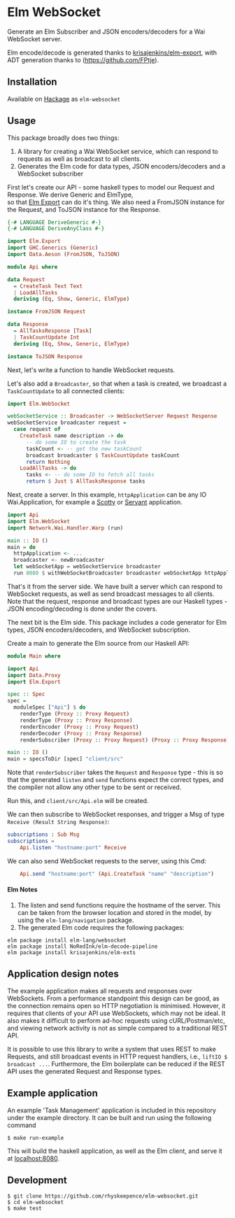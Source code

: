 # Elm WebSocket

Generate an Elm Subscriber and JSON encoders/decoders for a Wai WebSocket server.

Elm encode/decode is generated thanks to [krisajenkins/elm-export](https://github.com/krisajenkins/elm-export), with ADT generation thanks to (https://github.com/FPtje).

## Installation

Available on [Hackage](https://hackage.haskell.org/package/elm-websocket-1.0) as ```elm-websocket```

## Usage

This package broadly does two things:
 1. A library for creating a Wai WebSocket service, which can respond to requests as well as broadcast to all clients.
 2. Generates the Elm code for data types, JSON encoders/decoders and a WebSocket subscriber

First let's create our API - some haskell types to model our Request and Response. We derive Generic and ElmType,  
so that [Elm Export](https://github.com/krisajenkins/elm-export) can do it's thing. We also 
need a FromJSON instance for the Request, and ToJSON instance for the Response.

```haskell
{-# LANGUAGE DeriveGeneric #-}
{-# LANGUAGE DeriveAnyClass #-}

import Elm.Export
import GHC.Generics (Generic)
import Data.Aeson (FromJSON, ToJSON)

module Api where

data Request
  = CreateTask Text Text
  | LoadAllTasks
  deriving (Eq, Show, Generic, ElmType)

instance FromJSON Request

data Response
  = AllTasksResponse [Task]
  | TaskCountUpdate Int
  deriving (Eq, Show, Generic, ElmType)

instance ToJSON Response
```

Next, let's write a function to handle WebSocket requests.

Let's also add a `Broadcaster`, so that when a task is created, we broadcast a `TaskCountUpdate` to all connected clients:

```haskell
import Elm.WebSocket

webSocketService :: Broadcaster -> WebSocketServer Request Response
webSocketService broadcaster request =
  case request of
    CreateTask name description -> do
      -- do some IO to create the task
      taskCount <- -- get the new taskCount 
      broadcast broadcaster $ TaskCountUpdate taskCount 
      return Nothing
    LoadAllTasks -> do      
      tasks <- -- do some IO to fetch all tasks      
      return $ Just $ AllTasksResponse tasks
```

Next, create a server. In this example, `httpApplication` can be any IO Wai.Application, for example a [Scotty](https://hackage.haskell.org/package/scotty) or [Servant](https://hackage.haskell.org/package/servant) application.

```haskell
import Api 
import Elm.WebSocket
import Network.Wai.Handler.Warp (run)

main :: IO ()
main = do
  httpApplication <- ...
  broadcaster <- newBroadcaster
  let webSocketApp = webSocketService broadcaster
  run 8080 $ withWebSocketBroadcaster broadcaster webSocketApp httpApplication     
```

That's it from the server side. We have built a server which can respond to WebSocket requests, 
as well as send broadcast messages to all clients. Note that the request, response and broadcast types
are our Haskell types - JSON encoding/decoding is done under the covers.

The next bit is the Elm side. This package includes a code generator for Elm types, JSON encoders/decoders, and WebSocket subscription.

Create a main to generate the Elm source from our Haskell API:

```haskell
module Main where

import Api
import Data.Proxy
import Elm.Export

spec :: Spec
spec =
  moduleSpec ["Api"] $ do
    renderType (Proxy :: Proxy Request)
    renderType (Proxy :: Proxy Response)
    renderEncoder (Proxy :: Proxy Request)
    renderDecoder (Proxy :: Proxy Response)
    renderSubscriber (Proxy :: Proxy Request) (Proxy :: Proxy Response)

main :: IO ()
main = specsToDir [spec] "client/src"
```

Note that `renderSubscriber` takes the `Request` and `Response` type - this is so that the generated `listen` and `send` functions
expect the correct types, and the compiler not allow any other type to be sent or received.

Run this, and `client/src/Api.elm` will be created.

We can then subscribe to WebSocket responses, and trigger a Msg of type `Receive (Result String Response)`:

```elm
subscriptions : Sub Msg
subscriptions =
    Api.listen "hostname:port" Receive
```

We can also send WebSocket requests to the server, using this Cmd:

```elm
    Api.send "hostname:port" (Api.CreateTask "name" "description")
```

#### Elm Notes

 1. The listen and send functions require the hostname of the server. This can be taken from the browser location and stored in the model, by using the `elm-lang/navigation` package. 
 2. The generated Elm code requires the following packages:
   ```
   elm package install elm-lang/websocket
   elm package install NoRedInk/elm-decode-pipeline
   elm package install krisajenkins/elm-exts
   ```

## Application design notes

The example application makes all requests and responses over WebSockets. From a performance standpoint
this design can be good, as the connection remains open so HTTP negotiation is minimised. However, it requires that
clients of your API use WebSockets, which may not be ideal. It also makes it difficult to perform ad-hoc requests using cURL/Postman/etc,
and viewing network activity is not as simple compared to a traditional REST API.

It is possible to use this library to write a system that uses REST to make Requests, and still broadcast events in HTTP request handlers, i.e., `liftIO $ broadcast ...`. 
Furthermore, the Elm boilerplate can be reduced if the REST API uses the generated Request and Response types.

## Example application

An example 'Task Management' application is included in this repository under the example directory. It can be built and run using the following command

```
$ make run-example
```

This will build the haskell application, as well as the Elm client, and serve it at [localhost:8080](http://localhost:8080).


## Development

```
$ git clone https://github.com/rhyskeepence/elm-websocket.git
$ cd elm-websocket
$ make test
```
